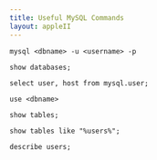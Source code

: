 ```yaml
---
title: Useful MySQL Commands
layout: appleII
---
```


`mysql <dbname> -u <username> -p`

`show databases;`

`select user, host from mysql.user;`

`use <dbname>`

`show tables;`

`show tables like "%users%";`

`describe users;`
